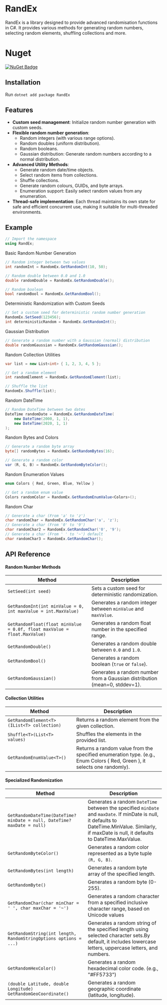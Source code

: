 ﻿
# RandEx

RandEx is a library designed to provide advanced randomisation functions in C#. It provides various methods for generating random numbers, selecting random elements, shuffling collections and more.

# Nuget
[![NuGet Badge](https://img.shields.io/nuget/v/RandEx)](https://www.nuget.org/packages/RandEx)

## Installation
Run `dotnet add package RandEx`

## Features
- **Custom seed management**: Initialize random number generation with custom seeds.
- **Flexible random number generation**:
  * Random integers (with various range options).
  * Random doubles (uniform distribution).
  * Random booleans.
  * Gaussian distribution: Generate random numbers according to a normal distribution.
- **Advanced Utility Methods**:
  * Generate random date/time objects.
  * Select random items from collections.
  * Shuffle collections.
  * Generate random colours, GUIDs, and byte arrays.
  * Enumeration support: Easily select random values from any enumeration.
- **Thread-safe implementation**: Each thread maintains its own state for safe and efficient concurrent use, making it suitable for multi-threaded environments.

## Example
```csharp
// Import the namespace
using RandEx;
```

Basic Random Number Generation
```csharp
// Random integer between two values
int randomInt = RandomEx.GetRandomInt(10, 50);

// Random double between 0.0 and 1.0
double randomDouble = RandomEx.GetRandomDouble();

// Random boolean
bool randomBool = RandomEx.GetRandomBool();
```

Deterministic Randomization with Custom Seeds
```csharp
// Set a custom seed for deterministic random number generation
RandomEx.SetSeed(123456);
int deterministicRandom = RandomEx.GetRandomInt();
```

Gaussian Distribution
```csharp
// Generate a random number with a Gaussian (normal) distribution
double randomGaussian = RandomEx.GetRandomGaussian();
```

Random Collection Utilities
```csharp
var list = new List<int> { 1, 2, 3, 4, 5 };

// Get a random element
int randomElement = RandomEx.GetRandomElement(list);

// Shuffle the list
RandomEx.Shuffle(list);
```

Random DateTime
```csharp
// Random DateTime between two dates
DateTime randomDate = RandomEx.GetRandomDateTime(
    new DateTime(2000, 1, 1),
    new DateTime(2020, 1, 1)
);
```

Random Bytes and Colors
```csharp
// Generate a random byte array
byte[] randomBytes = RandomEx.GetRandomBytes(16);

// Generate a random color
var (R, G, B) = RandomEx.GetRandomByteColor();
```

Random Enumeration Values
```csharp
enum Colors { Red, Green, Blue, Yellow }

// Get a random enum value
Colors randomColor = RandomEx.GetRandomEnumValue<Colors>();
```

Random Char
```csharp
// Generate a char (From 'a' to 'z')
char randomChar = RandomEx.GetRandomChar('a', 'z');
// Generate a char (From '0' to '9')
char randomChar2 = RandomEx.GetRandomChar('0', '9');
// Generate a char (From ' ' to '~') default
char randomChar3 = RandomEx.GetRandomChar();
```

## API Reference

#### Random Number Methods

| Method                                | Description                                                                           |
|---------------------------------------|---------------------------------------------------------------------------------------|
| `SetSeed(int seed)`                   | Sets a custom seed for deterministic randomization.                                  |
| `GetRandomInt(int minValue = 0, int maxValue = int.MaxValue)` | Generates a random integer between `minValue` and `maxValue`.                     |
| `GetRandomFloat(float minValue = 0.0f, float maxValue = float.MaxValue)`                 | Generates a random float number in the specified range.          |
| `GetRandomDouble()`                   | Generates a random double between `0.0` and `1.0`.                                   |
| `GetRandomBool()`                     | Generates a random boolean (`true` or `false`).                                      |
| `GetRandomGaussian()`                 | Generates a random number from a Gaussian distribution (mean=0, stddev=1).          |

#### Collection Utilities

| Method                                | Description                                                                           |
|---------------------------------------|---------------------------------------------------------------------------------------|
| `GetRandomElement<T>(IList<T> collection)` | Returns a random element from the given collection.                                |
| `Shuffle<T>(List<T> values)`          | Shuffles the elements in the provided list.                                          |
| `GetRandomEnumValue<T>()`           | Returns a random value from the specified enumeration type. (e.g., Enum Colors { Red, Green }, it selects one randomly).

#### Specialized Randomization

| Method                                | Description                                                                           |
|---------------------------------------|---------------------------------------------------------------------------------------|
| `GetRandomDateTime(DateTime? minDate = null, DateTime? maxDate = null)` | Generates a random `DateTime` between the specified `minDate` and `maxDate`. If minDate is null, it defaults to DateTime.MinValue. Similarly, if maxDate is null, it defaults to DateTime.MaxValue.|
| `GetRandomByteColor()`                | Generates a random color represented as a byte tuple `(R, G, B)`.                    |
| `GetRandomBytes(int length)`          | Generates a random byte array of the specified length.                               |
| `GetRandomByte()`                     | Generates a random byte (0-255).                                                     |
| `GetRandomChar(char minChar = ' ', char maxChar = '~')`                     | Generates a random character from a specified inclusive character range, based on Unicode values                                                     |
| `GetRandomString(int length, RandomStringOptions options = ...)`                | Generates a random string of the specified length using selected character sets.By default, it includes lowercase letters, uppercase letters, and numbers.                    |
| `GetRandomHexColor()`                | Generates a random hexadecimal color code. (e.g., "#FF5733")                    |
| `(double Latitude, double Longitude) GetRandomGeoCoordinate()`                | Generates a random geographic coordinate (latitude, longitude).                    |

